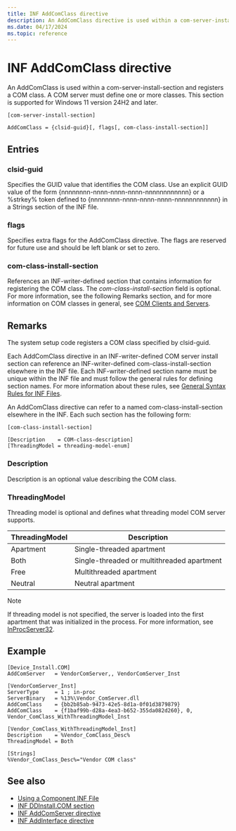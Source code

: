 ```yaml
---
title: INF AddComClass directive
description: An AddComClass directive is used within a com-server-install-section and registers a COM class.
ms.date: 04/17/2024
ms.topic: reference
---
```


# INF AddComClass directive

An AddComClass is used within a com-server-install-section and registers a COM class. A COM server must define one or more classes. This section is supported for Windows 11 version 24H2 and later.

```inf
[com-server-install-section]

AddComClass = {clsid-guid}[, flags[, com-class-install-section]]
```

## Entries

### clsid-guid

Specifies the GUID value that identifies the COM class. Use an explicit GUID value of the form {nnnnnnnn-nnnn-nnnn-nnnn-nnnnnnnnnnnn} or a %strkey% token defined to {nnnnnnnn-nnnn-nnnn-nnnn-nnnnnnnnnnnn} in a Strings section of the INF file.

### flags

Specifies extra flags for the AddComClass directive. The flags are reserved for future use and should be left blank or set to zero.

### com-class-install-section

References an INF-writer-defined section that contains information for registering the COM class. The *com-class-install-section* field is optional. For more information, see the following Remarks section, and for more information on COM classes in general, see [COM Clients and Servers](/windows/win32/com/com-clients-and-servers).

## Remarks

The system setup code registers a COM class specified by clsid-guid.

Each AddComClass directive in an INF-writer-defined COM server install section can reference an INF-writer-defined com-class-install-section elsewhere in the INF file. Each INF-writer-defined section name must be unique within the INF file and must follow the general rules for defining section names. For more information about these rules, see [General Syntax Rules for INF Files](general-syntax-rules-for-inf-files.md).

An AddComClass directive can refer to a named com-class-install-section elsewhere in the INF. Each such section has the following form:

```inf
[com-class-install-section]

[Description    = COM-class-description]
[ThreadingModel = threading-model-enum]
```

### Description

Description is an optional value describing the COM class.

### ThreadingModel

Threading model is optional and defines what threading model COM server supports.

| ThreadingModel | Description |
|---|---|
| Apartment | Single-threaded apartment |
| Both | Single-threaded or multithreaded apartment |
| Free | Multithreaded apartment |
| Neutral | Neutral apartment |

> [!NOTE]
> If threading model is not specified, the server is loaded into the first apartment that was initialized in the process.  For more information, see [InProcServer32](/windows/win32/com/inprocserver32).

## Example

```inf
[Device_Install.COM]
AddComServer   = VendorComServer,, VendorComServer_Inst

[VendorComServer_Inst]
ServerType     = 1 ; in-proc
ServerBinary   = %13%\Vendor_ComServer.dll
AddComClass    = {bb2b85ab-9473-42e5-8d1a-0f01d3879879}
AddComClass    = {f1baf99b-d28a-4ea3-b652-355da082d260}, 0, Vendor_ComClass_WithThreadingModel_Inst

[Vendor_ComClass_WithThreadingModel_Inst]
Description    = %Vendor_ComClass_Desc%
ThreadingModel = Both

[Strings]
%Vendor_ComClass_Desc%="Vendor COM class"
```

## See also

- [Using a Component INF File](using-a-component-inf-file.md)
- [INF DDInstall.COM section](inf-ddinstall-com-section.md)
- [INF AddComServer directive](inf-addcomserver-directive.md)
- [INF AddInterface directive](inf-addinterface-directive.md)
